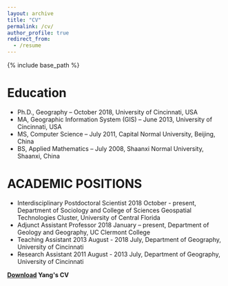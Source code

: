 ```yaml
---
layout: archive
title: "CV"
permalink: /cv/
author_profile: true
redirect_from:
  - /resume
---
```


{% include base_path %}

Education
======
* Ph.D., Geography – October 2018, University of Cincinnati, USA
* MA, Geographic Information System (GIS) – June 2013, University of Cincinnati, USA
* MS, Computer Science – July 2011, Capital Normal University, Beijing, China
* BS, Applied Mathematics – July 2008, Shaanxi Normal University, Shaanxi, China


ACADEMIC POSITIONS
======
* Interdisciplinary Postdoctoral Scientist 
2018 October - present, Department of Sociology and College of Sciences Geospatial Technologies Cluster, University of Central Florida
* Adjunct Assistant Professor 
2018 January – present, Department of Geology and Geography, UC Clermont College
* Teaching Assistant
2013 August - 2018 July, Department of Geography, University of Cincinnati
* Research Assistant
2011 August - 2013 July, Department of Geography, University of Cincinnati

**[Download](https://www.dropbox.com/s/d3lp3ay5v0sqees/CV_BoYang_2020.pdf?dl=0) Yang's CV**

